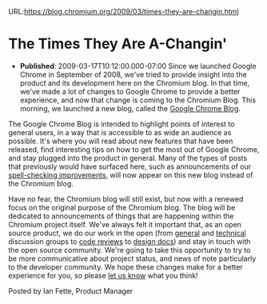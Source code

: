URL:https://blog.chromium.org/2009/03/times-they-are-changin.html
# The Times They Are A-Changin'
- **Published**: 2009-03-17T10:12:00.000-07:00
Since we launched Google Chrome in September of 2008, we've tried to provide insight into the product and its development here on the Chromium blog. In that time, we've made a lot of changes to Google Chrome to provide a better experience, and now that change is coming to the Chromium Blog. This morning, we launched a new blog, called the [Google Chrome Blog](http://chrome.blogspot.com/).

The Google Chrome Blog is intended to highlight points of interest to general users, in a way that is accessible to as wide an audience as possible. It's where you will read about new features that have been released, find interesting tips on how to get the most out of Google Chrome, and stay plugged into the product in general. Many of the types of posts that previously would have surfaced here, such as announcements of our [spell-checking improvements](http://blog.chromium.org/2009/02/spell-check-dictionary-improvements.html), will now appear on this new blog instead of the Chromium blog.

Have no fear, the Chromium blog will still exist, but now with a renewed focus on the original purpose of the Chromium blog. The blog will be dedicated to announcements of things that are happening within the Chromium project itself. We've always felt it important that, as an open source product, we do our work in the open (from [general](http://dev.chromium.org/developers/discussion-groups) and [technical](http://dev.chromium.org/developers/technical-discussion-groups) discussion groups to [code reviews](http://codereview.chromium.org/) to [design docs](http://dev.chromium.org/developers/design-documents)) and stay in touch with the open source community. We're going to take this opportunity to try to be more communicative about project status, and news of note particularly to the developer community. We hope these changes make for a better experience for you, so please [let us know](http://www.google.com/support/chrome/bin/request.py?contact_type=feedback) what you think!

Posted by Ian Fette, Product Manager